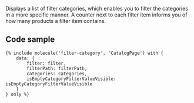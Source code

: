 Displays a list of filter categories, which enables you to filter the categories in a more specific manner. A counter next to each filter item informs you of how many products a filter item contains.

## Code sample

```
{% include molecule('filter-category', 'CatalogPage') with {
    data: {
        filter: filter,
        filterPath: filterPath,
        categories: categories,
        isEmptyCategoryFilterValueVisible: isEmptyCategoryFilterValueVisible
    }
} only %}
```
